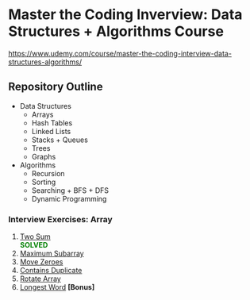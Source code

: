 # Master the Coding Inverview: Data Structures + Algorithms Course

https://www.udemy.com/course/master-the-coding-interview-data-structures-algorithms/

## Repository Outline
- Data Structures
  - Arrays 
  - Hash Tables
  - Linked Lists
  - Stacks + Queues
  - Trees
  - Graphs
- Algorithms
  - Recursion
  - Sorting
  - Searching + BFS + DFS
  - Dynamic Programming

### Interview Exercises: Array
1. [Two Sum](https://leetcode.com/problems/two-sum/description/) <div style="color:green;">__SOLVED__</div>
2. [Maximum Subarray](https://leetcode.com/problems/maximum-subarray/description/)
3. [Move Zeroes](https://leetcode.com/problems/move-zeroes/description/)
4. [Contains Duplicate](https://leetcode.com/problems/maximum-subarray/description/)
5. [Rotate Array](https://leetcode.com/problems/rotate-array/description/)
6. [Longest Word](https://coderbyte.com/information/Longest%20Word) __[Bonus]__
